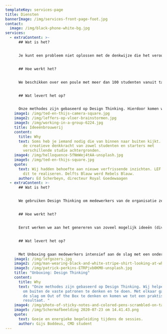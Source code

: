 ```yaml
---
templateKey: services-page
title: Diensten
bannerImage: /img/services-front-page-foot.jpg
contact:
  image: /img/black-phone-white-bg.jpg
services:
  - extraContent: >-
      ## Wat is het?


      Je kunt een probleem niet oplossen met de denkwijze die het veroorzaakt heeft. Soms heb je iemand nodig die van buiten naar binnen kijkt, en niet gehinderd is door kokervisie of interne belangen.


      ## Hoe werkt het?


      We beschikken over een poule met meer dan 100 studenten vanuit talloze studierichtingen. Op basis van de vraag van de opdrachtgever selecteren we vanuit deze poule een gevarieerd team met verschillende persoonlijkheden en verschillende expertises. Samen met het team diepen we het onderwerp uit in drie sessies en komen met een creatieve oplossing.


      ## Wat levert het op?


      Onze methodes zijn gebaseerd op Design Thinking. Hierdoor komen we snel met veel nieuwe ideeën. Een Ideeënbrouwerij is daarom enorm waardevol. Het zet koers naar een nieuwe strategie, een visie of het levert een kant en klaar marketingplan op. Er komt in ieder geval iets uit wat je niet verwacht. Een praktisch resultaat waar je mee verder kunt.
    image1: /img/ted-en-thijs-camera-square.jpg
    image2: /img/leffers-op-vloer-brainstormen.jpg
    image3: /img/working-in-a-group-6224.jpg
    title: Ideeënbrouwerij
    content:
      title: Why
      text: Soms heb je iemand nodig die van binnen naar buiten kijkt. Wij combineren
        de creatieve denkkracht van zowel studenten en starters met
        verschillende studie achtergronden.
    image4: /img/helloquence-5fNmWej4tAA-unsplash.jpg
    image5: /img/ted-en-thijs-square.jpg
    quote:
      text: Wij hadden behoefte aan nieuwe verfrissende inzichten. LEF was in staat
        dit te realiseren. Delfts Blauw werd Rebels Blauw.
      author: Ed Scherbeyn, directeur Royal Goedewaagen
  - extraContent: >-
      ## Wat is het?


      We gebruiken Design Thinking om medewerkers van de organisatie zelfstandig vorm te laten geven aan bijvoorbeeld een geformuleerde visie of strategie, en slaan op die manier een brug naar de praktijk. Wij helpen om buiten de vaste patronen te denken en om tot een resultaat te komen waar je de volgende dag mee aan de slag kunt. 


      ## Hoe werkt het?


      Eerst werken we aan het genereren van zoveel mogelijk ideeën (divergeren). Daarna richten we ons op het trechteren en selecteren van de beste ideeën (convergeren). Door onze methodieken kunnen wij het proces op de juiste wijze begeleiden. Maar het zijn de deelnemers die de sessies tot leven brengen. Wij zorgen ervoor dat die energie en inspiratie leiden naar een praktisch resultaat.


      ## Wat levert het op?


      Met Unboxing gaan medewerkers intensief aan de slag met een onderwerp of thema wat de organisatie aan het hart gaat. Op deze manier worden de medewerkers niet alleen betrokken in het proces, hun kennis en creativiteit wordt optimaal benut om het thema verder te brengen. Zo komen we samen tot een beter resultaat.
    image1: /img/lefgozers.jpg
    image2: /img/man-wearing-black-and-white-stripe-shirt-looking-at-white-212286.jpg
    image3: /img/patrick-perkins-ETRPjvb0KM0-unsplash.jpg
    title: "Unboxing: Design Thinking"
    content:
      title: Why
      text: "Onze methodes zijn gebaseerd op Design Thinking. Wij helpen medewerkers
        om buiten de vaste patronen te denken en te doen. Met elkaar gaan we aan
        de slag om Out of the Box te denken en komen we tot een praktisch
        resultaat. "
    image4: /img/photo-of-sticky-notes-and-colored-pens-scrambled-on-table-632470.jpg
    image5: /img/Schermafbeelding 2020-07-23 om 14.41.43.png
    quote:
      text: Goeie en energieke begeleiding tijdens de sessies.
      author: Gijs Boddeus, CMD student
---
```

